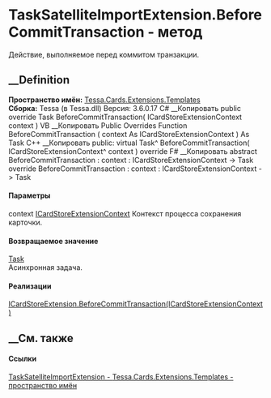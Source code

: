 # TaskSatelliteImportExtension.BeforeCommitTransaction - метод
Действие, выполняемое перед коммитом транзакции.
##  __Definition
 **Пространство имён:**
[Tessa.Cards.Extensions.Templates](N_Tessa_Cards_Extensions_Templates.htm)  
 **Сборка:** Tessa (в Tessa.dll) Версия: 3.6.0.17
C# __Копировать
     public override Task BeforeCommitTransaction(
    	ICardStoreExtensionContext context
    )
VB __Копировать
     Public Overrides Function BeforeCommitTransaction ( 
    	context As ICardStoreExtensionContext
    ) As Task
C++ __Копировать
     public:
    virtual Task^ BeforeCommitTransaction(
    	ICardStoreExtensionContext^ context
    ) override
F# __Копировать
     abstract BeforeCommitTransaction : 
            context : ICardStoreExtensionContext -> Task 
    override BeforeCommitTransaction : 
            context : ICardStoreExtensionContext -> Task 
#### Параметры
context
[ICardStoreExtensionContext](T_Tessa_Cards_Extensions_ICardStoreExtensionContext.htm)
    Контекст процесса сохранения карточки.
#### Возвращаемое значение
[Task](https://learn.microsoft.com/dotnet/api/system.threading.tasks.task)  
Асинхронная задача.
#### Реализации
[ICardStoreExtension.BeforeCommitTransaction(ICardStoreExtensionContext)](M_Tessa_Cards_Extensions_ICardStoreExtension_BeforeCommitTransaction.htm)  
##  __См. также
#### Ссылки
[TaskSatelliteImportExtension -
](T_Tessa_Cards_Extensions_Templates_TaskSatelliteImportExtension.htm)
[Tessa.Cards.Extensions.Templates - пространство
имён](N_Tessa_Cards_Extensions_Templates.htm)
